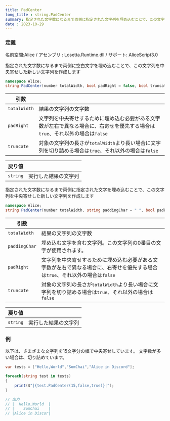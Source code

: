 ```yaml
---
title: PadCenter
long_title : string.PadCenter
summary: 指定された文字数になるまで両側に指定された文字列を埋め込むことで、この文字列を中央寄せした新しい文字列を作成します。
date : 2023-10-29
---
```

### 定義
名前空間:Alice / アセンブリ : Losetta.Runtime.dll / サポート: AliceScript3.0

指定された文字数になるまで両側に空白文字を埋め込むことで、この文字列を中央寄せした新しい文字列を作成します

```cs title="AliceScript"
namespace Alice;
string PadCenter(number totalWidth, bool padRight = false, bool truncate = false);
```

|引数| |
|-|-|
|`totalWidth`|結果の文字列の文字数|
|`padRight`|文字列を中央寄せするために埋め込む必要がある文字数が左右で異なる場合に、右寄せを優先する場合は`true`、それ以外の場合は`false`|
|`truncate`|対象の文字列の長さが`totalWidth`より長い場合に文字列を切り詰める場合は`true`、それ以外の場合は`false`|

|戻り値| |
|-|-|
|`string`|実行した結果の文字列|

指定された文字数になるまで両側に指定された文字を埋め込むことで、この文字列を中央寄せした新しい文字列を作成します

```cs title="AliceScript"
namespace Alice;
string PadCenter(number totalWidth, string paddingChar = " ", bool padRight = false, bool truncate = false);
```

|引数| |
|-|-|
|`totalWidth`|結果の文字列の文字数|
|`paddingChar`|埋め込む文字を含む文字列。この文字列の0番目の文字が使用されます。|
|`padRight`|文字列を中央寄せするために埋め込む必要がある文字数が左右で異なる場合に、右寄せを優先する場合は`true`、それ以外の場合は`false`|
|`truncate`|対象の文字列の長さが`totalWidth`より長い場合に文字列を切り詰める場合は`true`、それ以外の場合は`false`|

|戻り値| |
|-|-|
|`string`|実行した結果の文字列|

### 例
以下は、さまざまな文字列を15文字分の幅で中央寄せしています。
文字数が多い場合は、切り詰めています。

```cs title="AliceScript"
var tests = ["Hello,World","SomChai","Alice in Discord"];

foreach(string test in tests)
{
    print($"|{test.PadCenter(15,false,true)}|");
}

// 出力
// |  Hello,World  |
// |    SomChai    |
// |Alice in Discor|
```
